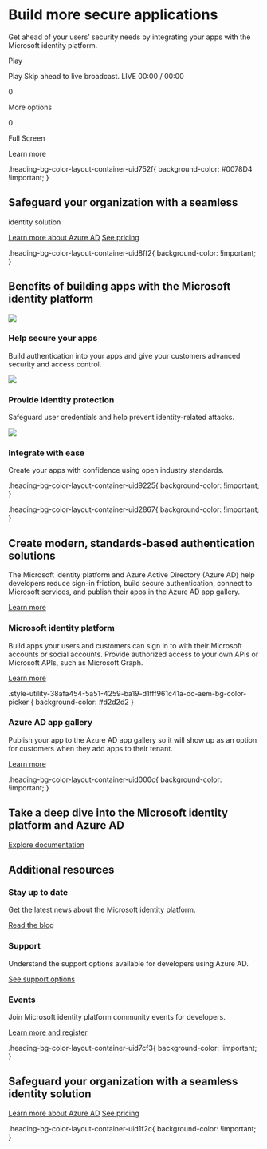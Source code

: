 # Build more secure applications

  

Get ahead of your users’ security needs by integrating your apps with the Microsoft identity platform.

Play

Play Skip ahead to live broadcast. LIVE 00:00 / 00:00

0

More options

0

Full Screen

Learn more

.heading-bg-color-layout-container-uid752f{ background-color: #0078D4 !important; }

## Safeguard your organization with a seamless  
identity solution

[Learn more about Azure AD](https://www.microsoft.com/en-us/security/business/identity-access/azure-active-directory) [See pricing](https://www.microsoft.com/en-us/security/business/identity-access/azure-active-directory-pricing)

.heading-bg-color-layout-container-uid8ff2{ background-color: !important; }

## Benefits of building apps with the Microsoft identity platform

![](https://cdn-dynmedia-1.microsoft.com/is/image/microsoftcorp/Icon_SecureApps_32x402x_RWyI57?resMode=sharp2&op_usm=1.5,0.65,15,0&wid=32&hei=40&qlt=100&fmt=png-alpha&fit=constrain) 

### Help secure your apps

Build authentication into your apps and give your customers advanced security and access control.

![](https://cdn-dynmedia-1.microsoft.com/is/image/microsoftcorp/Icon_Identity_44x402x_RWyxDc?resMode=sharp2&op_usm=1.5,0.65,15,0&wid=50&hei=40&qlt=100&fmt=png-alpha&fit=constrain) 

### Provide identity protection

Safeguard user credentials and help prevent identity-related attacks.

![](https://cdn-dynmedia-1.microsoft.com/is/image/microsoftcorp/Icon_Integrate_40x402x_RWyuXr?resMode=sharp2&op_usm=1.5,0.65,15,0&wid=40&hei=40&qlt=98&fmt=png-alpha&fit=constrain) 

### Integrate with ease

Create your apps with confidence using open industry standards.

.heading-bg-color-layout-container-uid9225{ background-color: !important; }

.heading-bg-color-layout-container-uid2867{ background-color: !important; }

## Create modern, standards-based authentication solutions

The Microsoft identity platform and Azure Active Directory (Azure AD) help developers reduce sign-in friction, build secure authentication, connect to Microsoft services, and publish their apps in the Azure AD app gallery.

[Learn more](https://www.microsoft.com/en-us/security/business/identity-access/azure-active-directory)

### Microsoft identity platform

Build apps your users and customers can sign in to with their Microsoft accounts or social accounts. Provide authorized access to your own APIs or Microsoft APIs, such as Microsoft Graph.

[Learn more](https://www.microsoft.com/en-us/security/business/identity-access/azure-active-directory-microsoft-identity-management-platform)

.style-utility-38afa454-5a51-4259-ba19-d1fff961c41a-oc-aem-bg-color-picker { background-color: #d2d2d2 }

### Azure AD app gallery

Publish your app to the Azure AD app gallery so it will show up as an option for customers when they add apps to their tenant.

[Learn more](https://www.microsoft.com/en-us/security/business/identity-access/azure-active-directory-integrated-apps)

.heading-bg-color-layout-container-uid000c{ background-color: !important; }

## Take a deep dive into the Microsoft identity platform and Azure AD

[Explore documentation](https://go.microsoft.com/fwlink/p/?LinkID=2123202&clcid=0x409&culture=en-us&country=us)

## Additional resources

### Stay up to date

Get the latest news about the Microsoft identity platform.

[Read the blog](https://go.microsoft.com/fwlink/p/?LinkID=2156213&clcid=0x409&culture=en-us&country=us)

### Support

Understand the support options available for developers using Azure AD.

[See support options](https://go.microsoft.com/fwlink/p/?LinkID=2156317&clcid=0x409&culture=en-us&country=us)

### Events

Join Microsoft identity platform community events for developers.

[Learn more and register](https://go.microsoft.com/fwlink/p/?LinkID=2156429&clcid=0x409&culture=en-us&country=us)

.heading-bg-color-layout-container-uid7cf3{ background-color: !important; }

## Safeguard your organization with a seamless identity solution  

[Learn more about Azure AD](https://www.microsoft.com/en-us/security/business/identity-access/azure-active-directory) [See pricing](https://www.microsoft.com/en-us/security/business/identity-access/azure-active-directory-pricing)

.heading-bg-color-layout-container-uid1f2c{ background-color: !important; }